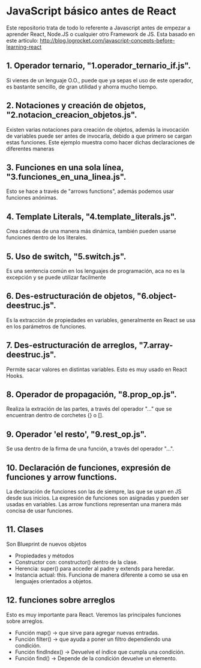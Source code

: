 # JavaScript básico antes de React
Este repositorio trata de todo lo referente a Javascript antes de empezar a aprender React, Node.JS o cualquier otro Framework de JS.
Esta basado en este artículo: http://blog.logrocket.com/javascript-concepts-before-learning-react

## 1. Operador ternario, "1.operador_ternario_if.js".
Si vienes de un lenguaje O.O., puede que ya sepas el uso de este operador, es bastante sencillo, de gran utilidad y ahorra mucho tiempo.

## 2. Notaciones y creación de objetos, "2.notacion_creacion_objetos.js".
Existen varias notaciones para creación de objetos, además la invocación de variables puede ser antes de invocarla, debido a que primero se cargan estas funciones. Este ejemplo muestra como hacer dichas declaraciones de diferentes maneras

## 3. Funciones en una sola línea, "3.funciones_en_una_linea.js".
Esto se hace a través de "arrows functions", además podemos usar funciones anónimas.

## 4. Template Literals, "4.template_literals.js".
Crea cadenas de una manera más dinámica, también pueden usarse funciones dentro de los literales.

## 5. Uso de switch, "5.switch.js".
Es una sentencia común en los lenguajes de programación, aca no es la excepción y se puede utilizar facilmente

## 6. Des-estructuración de objetos, "6.object-deestruc.js".
Es la extracción de propiedades en variables, generalmente en React se usa en los parámetros de funciones.

## 7. Des-estructuración de arreglos, "7.array-deestruc.js".
Permite sacar valores en distintas variables. Esto es muy usado en React Hooks.

## 8. Operador de propagación, "8.prop_op.js".
Realiza la extración de las partes, a través del operador "..." que se encuentran dentro de corchetes {} o [].

## 9. Operador 'el resto', "9.rest_op.js".
Se usa dentro de la firma de una función, a través del operador "...".

## 10. Declaración de funciones, expresión de funciones y arrow functions.
La declaración de funciones son las de siempre, las que se usan en JS desde sus inicios.
La expresión de funciones son asignadas y pueden ser usadas en variables.
Las arrow functions representan una manera más concisa de usar funciones.

## 11. Clases
Son Blueprint de nuevos objetos
* Propiedades y métodos
* Constructor con: constructor() dentro de la clase.
* Herencia: super() para acceder al padre y extends para heredar.
* Instancia actual: this. Funciona de manera diferente a como se usa en lenguajes orientados a objetos.

## 12. funciones sobre arreglos
Esto es muy importante para React. Veremos las principales funciones sobre arreglos.
* Función map() -> que sirve para agregar nuevas entradas.
* Función filter() -> que ayuda a poner un filtro dependiendo una condición.
* Función findIndex() -> Devuelve el índice que cumpla una condición.
* Función find() -> Depende de la condición devuelve un elemento.